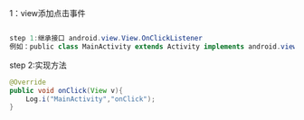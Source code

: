 1：view添加点击事件

````java

step 1:继承接口 android.view.View.OnClickListener 
例如：public class MainActivity extends Activity implements android.view.View.OnClickListener {

````

step 2:实现方法

````java
@Override
public void onClick(View v){
	Log.i("MainActivity","onClick"); 
}
````